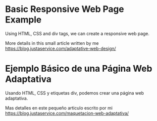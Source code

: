# Basic Responsive Web Page Example

Using HTML, CSS and div tags, we can create a responsive web page. 

More details in this small article written by me 
https://blog.justaservice.com/adaptative-web-design/

# Ejemplo Básico de una Página Web Adaptativa

Usando HTML, CSS y etiquetas div, podemos crear una página web adaptativa.

Mas detalles en este pequeño articulo escrito por mi
https://blog.justaservice.com/maquetacion-web-adaptativa/
